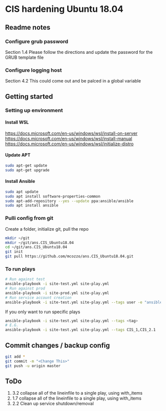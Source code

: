 # CIS hardening Ubuntu 18.04
## Readme notes
### Configure grub password 
Section 1.4 Please follow the directions and update the password for the GRUB template file

### Configure logging host
Section 4.2 This could come out and be palced in a global variable

## Getting started 
### Setting up environment
#### Install WSL
https://docs.microsoft.com/en-us/windows/wsl/install-on-server <br>
https://docs.microsoft.com/en-us/windows/wsl/install-manual <br> 
https://docs.microsoft.com/en-us/windows/wsl/initialize-distro <br>

#### Update APT
```bash
sudo apt-get update
sudo apt-get upgrade
```

#### Install Ansible 
```bash
sudo apt update
sudo apt install software-properties-common
sudo apt-add-repository --yes --update ppa:ansible/ansible
sudo apt install ansible
```

### Pulli config from git
Create a folder, initialize git, pull the repo
```bash
mkdir ~/git
mkdir ~/git/ans.CIS_Ubuntu18.04
cd ~/git/ans.CIS_Ubuntu18.04
git init
git pull https://github.com/mcozzo/ans.CIS_Ubuntu18.04.git
```

### To run plays 
```bash
# Run against test
ansible-playbook -i site-test.yml site-play.yml
# Run against prod
ansible-playbook -i site-prod.yml site-play.yml
# Run service account creation
ansible-playbook -i site-test.yml site-play.yml --tags user -e "ansible_ssh_user=mattcozzolino" --ask-pass -K
```
If you only want to run specific plays
```bash
ansible-playbook -i site-test.yml site-play.yml --tags <tag>
# E.G.
ansible-playbook -i site-test.yml site-play.yml --tags CIS_1,CIS_2.1
```

## Commit changes / backup config
```bash
git add *
git commit -m "<Change This>"
git push -u origin master 
```

## ToDo
1. 3.2 collapse all of the lineinfile to a single play, using with_items
2. 1.7 collapse all of the lineinfile to a single play, using with_items
3. 2.2 Clean up service shutdown/removal